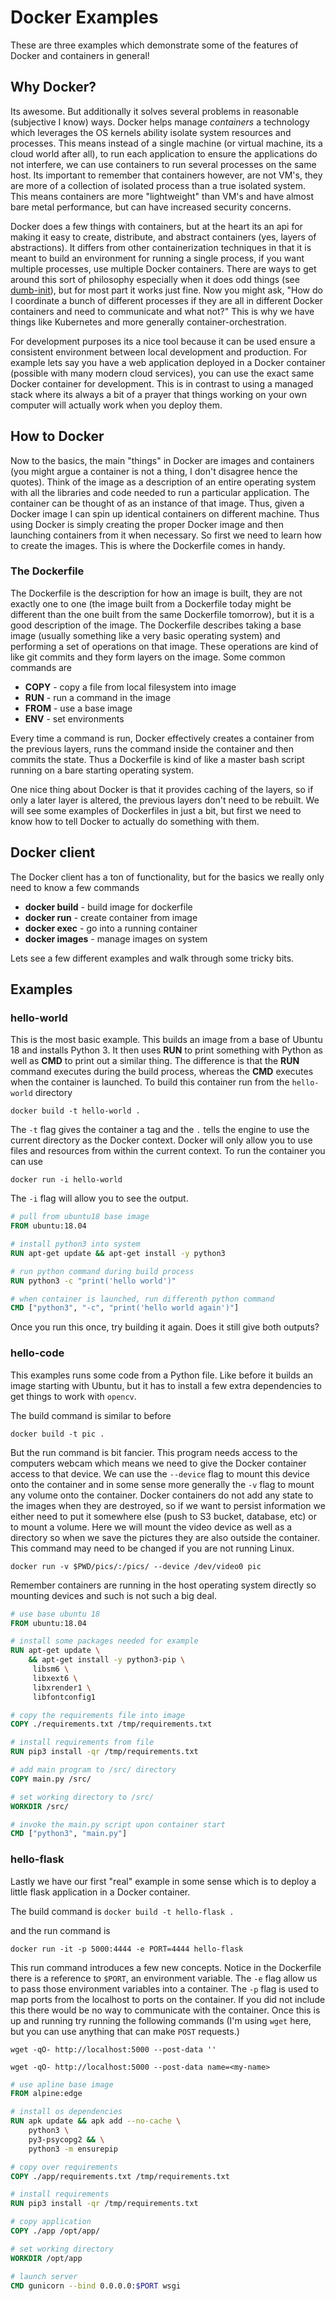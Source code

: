 # Docker Examples

These are three examples which demonstrate some of the features of Docker and containers in general!

## Why Docker?
Its awesome.  But additionally it solves several problems in reasonable (subjective I know) ways.  Docker helps manage *containers* a technology which leverages the OS kernels ability isolate system resources and processes.  This means instead of a single machine (or virtual machine, its a cloud world after all), to run each application to ensure the applications do not interfere, we can use containers to run several processes on the same host.  Its important to remember that containers however, are not VM's, they are more of a collection of isolated process than a true isolated system.  This means containers are more "lightweight" than VM's and have almost bare metal performance, but can have increased security concerns.

Docker does a few things with containers, but at the heart its an api for making it easy to create, distribute, and abstract containers (yes, layers of abstractions).  It differs from other containerization techniques in that it is meant to build an environment for running a single process, if you want multiple processes, use multiple Docker containers.  There are ways to get around this sort of philosophy especially when it does odd things (see [dumb-init](https://github.com/Yelp/dumb-init)), but for most part it works just fine.  Now you might ask, "How do I coordinate a bunch of different processes if they are all in different Docker containers and need to communicate and what not?"  This is why we have things like Kubernetes and more generally container-orchestration.

For development purposes its a nice tool because it can be used ensure a consistent environment between local development and production.  For example lets say you have a web application deployed in a Docker container (possible with many modern cloud services), you can use the exact same Docker container for development.  This is in contrast to using a managed stack where its always a bit of a prayer that things working on your own computer will actually work when you deploy them.

## How to Docker

Now to the basics, the main "things" in Docker are images and containers (you might argue a container is not a thing, I don't disagree hence the quotes).  Think of the image as a description of an entire operating system with all the libraries and code needed to run a particular application.  The container can be thought of as an instance of that image.  Thus, given a Docker image I can spin up identical containers on different machine.  Thus using Docker is simply creating the proper Docker image and then launching containers from it when necessary.  So first we need to learn how to create the images.  This is where the Dockerfile comes in handy.

### The Dockerfile

The Dockerfile is the description for how an image is built, they are not exactly one to one (the image built from a Dockerfile today might be different than the one built from the same Dockerfile tomorrow), but it is a good description of the image.  The Dockerfile describes taking a base image (usually something like a very basic operating system) and performing a set of operations on that image.  These operations are kind of like git commits and they form layers on the image.  Some common commands are

- **COPY** - copy a file from local filesystem into image
- **RUN** - run a command in the image
- **FROM** - use a base image
- **ENV** - set environments

Every time a command is run, Docker effectively creates a container from the previous layers, runs the command inside the container and then commits the state.  Thus a Dockerfile is kind of like a master bash script running on a bare starting operating system.

One nice thing about Docker is that it provides caching of the layers, so if only a later layer is altered, the previous layers don't need to be rebuilt.  We will see some examples of Dockerfiles in just a bit, but first we need to know how to tell Docker to actually do something with them.

## Docker client

The Docker client has a ton of functionality, but for the basics we really only need to know a few commands

- **docker build** - build image for dockerfile
- **docker run** - create container from image
- **docker exec** - go into a running container
- **docker images** - manage images on system

Lets see a few different examples and walk through some tricky bits.

## Examples

### hello-world
This is the most basic example.  This builds an image from a base of Ubuntu 18 and installs Python 3.  It then uses **RUN** to print something with Python as well as **CMD** to print out a similar thing.  The difference is that the **RUN** command executes during the build process, whereas the **CMD** executes when the container is launched.  To build this container run from the `hello-world` directory

`docker build -t hello-world .`

The `-t` flag gives the container a tag and the `.` tells the engine to use the current directory as the Docker context.  Docker will only allow you to use files and resources from within the current context.  To run the container you can use

`docker run -i hello-world`

The `-i` flag will allow you to see the output.

```dockerfile
# pull from ubuntu18 base image
FROM ubuntu:18.04

# install python3 into system
RUN apt-get update && apt-get install -y python3

# run python command during build process
RUN python3 -c "print('hello world')"

# when container is launched, run differenth python command
CMD ["python3", "-c", "print('hello world again')"]

```

Once you run this once, try building it again.  Does it still give both outputs?
### hello-code
This examples runs some code from a Python file.  Like before it builds an image starting with Ubuntu, but it has to install a few extra dependencies to get things to work with `opencv`.

The build command is similar to before

`docker build -t pic .`

But the run command is bit fancier.  This program needs access to the computers webcam which means we need to give the Docker container access to that device.  We can use the `--device` flag to mount this device onto the container and in some sense more generally the `-v` flag to mount any volume onto the container.  Docker containers do not add any state to the images when they are destroyed, so if we want to persist information we either need to put it somewhere else (push to S3 bucket, database, etc) or to mount a volume.  Here we will mount the video device as well as a directory so when we save the pictures they are also outside the container.  This command may need to be changed if you are not running Linux.

`docker run -v $PWD/pics/:/pics/ --device /dev/video0 pic`

Remember containers are running in the host operating system directly so mounting devices and such is not such a big deal.
```dockerfile
# use base ubuntu 18
FROM ubuntu:18.04

# install some packages needed for example
RUN apt-get update \
    && apt-get install -y python3-pip \
     libsm6 \
     libxext6 \
     libxrender1 \
     libfontconfig1

# copy the requirements file into image
COPY ./requirements.txt /tmp/requirements.txt

# install requirements from file
RUN pip3 install -qr /tmp/requirements.txt

# add main program to /src/ directory
COPY main.py /src/

# set working directory to /src/
WORKDIR /src/

# invoke the main.py script upon container start
CMD ["python3", "main.py"]

```
### hello-flask
Lastly we have our first "real" example in some sense which is to deploy a little flask application in a Docker container.

The build command is
`docker build -t hello-flask .`

and the run command is

`docker run -it -p 5000:4444 -e PORT=4444 hello-flask`

This run command introduces a few new concepts.  Notice in the Dockerfile there is a reference to `$PORT`, an environment variable.  The `-e` flag allow us to pass those environment variables into a container.  The `-p` flag is used to map ports from the localhost to ports on the container.  If you did not include this there would be no way to communicate with the container.  Once this is up and running try running the following commands (I'm using `wget` here, but you can use anything that can make `POST` requests.)

`wget -qO- http://localhost:5000 --post-data ''`

`wget -qO- http://localhost:5000 --post-data name=<my-name>`
```dockerfile
# use apline base image
FROM alpine:edge

# install os dependencies
RUN apk update && apk add --no-cache \
    python3 \
    py3-psycopg2 && \
    python3 -m ensurepip

# copy over requirements
COPY ./app/requirements.txt /tmp/requirements.txt

# install requirements
RUN pip3 install -qr /tmp/requirements.txt

# copy application
COPY ./app /opt/app/

# set working directory
WORKDIR /opt/app

# launch server
CMD gunicorn --bind 0.0.0.0:$PORT wsgi

```
